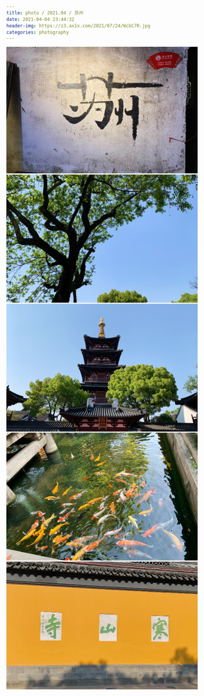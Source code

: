 ```yaml
---
title: photo / 2021.04 / 苏州
date: 2021-04-04 23:44:32
header-img: https://z3.ax1x.com/2021/07/24/WcbC7R.jpg
categories: photography
---
```


![](210404-1/01.jpg)
![](210404-1/02.jpg)
![](210404-1/03.jpg)
![](210404-1/04.jpg)
![](210404-1/05.jpg)
